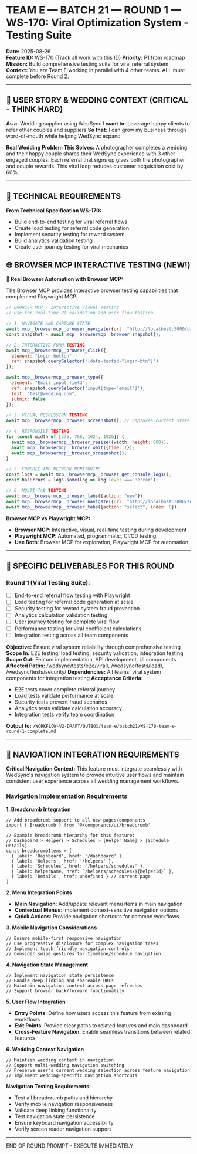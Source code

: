 # TEAM E — BATCH 21 — ROUND 1 — WS-170: Viral Optimization System - Testing Suite

**Date:** 2025-08-26  
**Feature ID:** WS-170 (Track all work with this ID)
**Priority:** P1 from roadmap  
**Mission:** Build comprehensive testing suite for viral referral system  
**Context:** You are Team E working in parallel with 4 other teams. ALL must complete before Round 2.

---

## 🎯 USER STORY & WEDDING CONTEXT (CRITICAL - THINK HARD)

**As a:** Wedding supplier using WedSync
**I want to:** Leverage happy clients to refer other couples and suppliers
**So that:** I can grow my business through word-of-mouth while helping WedSync expand

**Real Wedding Problem This Solves:**
A photographer completes a wedding and their happy couple shares their WedSync experience with 3 other engaged couples. Each referral that signs up gives both the photographer and couple rewards. This viral loop reduces customer acquisition cost by 60%.

---

## 🎯 TECHNICAL REQUIREMENTS

**From Technical Specification WS-170:**
- Build end-to-end testing for viral referral flows
- Create load testing for referral code generation
- Implement security testing for reward system
- Build analytics validation testing
- Create user journey testing for viral mechanics


## 🌐 BROWSER MCP INTERACTIVE TESTING (NEW!)

**🚀 Real Browser Automation with Browser MCP:**

The Browser MCP provides interactive browser testing capabilities that complement Playwright MCP:

```javascript
// BROWSER MCP - Interactive Visual Testing
// Use for real-time UI validation and user flow testing

// 1. NAVIGATE AND CAPTURE STATE
await mcp__browsermcp__browser_navigate({url: "http://localhost:3000/dashboard"});
const snapshot = await mcp__browsermcp__browser_snapshot();

// 2. INTERACTIVE FORM TESTING
await mcp__browsermcp__browser_click({
  element: "Login button",
  ref: snapshot.querySelector('[data-testid="login-btn"]')
});

await mcp__browsermcp__browser_type({
  element: "Email input field", 
  ref: snapshot.querySelector('input[type="email"]'),
  text: "test@wedding.com",
  submit: false
});

// 3. VISUAL REGRESSION TESTING
await mcp__browsermcp__browser_screenshot(); // Captures current state

// 4. RESPONSIVE TESTING
for (const width of [375, 768, 1024, 1920]) {
  await mcp__browsermcp__browser_resize({width, height: 800});
  await mcp__browsermcp__browser_wait({time: 1});
  await mcp__browsermcp__browser_screenshot();
}

// 5. CONSOLE AND NETWORK MONITORING
const logs = await mcp__browsermcp__browser_get_console_logs();
const hasErrors = logs.some(log => log.level === 'error');

// 6. MULTI-TAB TESTING
await mcp__browsermcp__browser_tabs({action: "new"});
await mcp__browsermcp__browser_navigate({url: "http://localhost:3000/settings"});
await mcp__browsermcp__browser_tabs({action: "select", index: 0});
```

**Browser MCP vs Playwright MCP:**
- **Browser MCP**: Interactive, visual, real-time testing during development
- **Playwright MCP**: Automated, programmatic, CI/CD testing
- **Use Both**: Browser MCP for exploration, Playwright MCP for automation


---

## 🎯 SPECIFIC DELIVERABLES FOR THIS ROUND

### Round 1 (Viral Testing Suite):
- [ ] End-to-end referral flow testing with Playwright
- [ ] Load testing for referral code generation at scale
- [ ] Security testing for reward system fraud prevention
- [ ] Analytics calculation validation testing
- [ ] User journey testing for complete viral flow
- [ ] Performance testing for viral coefficient calculations
- [ ] Integration testing across all team components

**Objective:** Ensure viral system reliability through comprehensive testing
**Scope In:** E2E testing, load testing, security validation, integration testing
**Scope Out:** Feature implementation, API development, UI components
**Affected Paths:** /wedsync/tests/e2e/viral/, /wedsync/tests/load/, /wedsync/tests/security/
**Dependencies:** All teams' viral system components for integration testing
**Acceptance Criteria:**
- E2E tests cover complete referral journey
- Load tests validate performance at scale
- Security tests prevent fraud scenarios
- Analytics tests validate calculation accuracy
- Integration tests verify team coordination

**Output to:** `/WORKFLOW-V2-DRAFT/OUTBOX/team-e/batch21/WS-170-team-e-round-1-complete.md`

---

## 🧭 NAVIGATION INTEGRATION REQUIREMENTS

**Critical Navigation Context:**
This feature must integrate seamlessly with WedSync's navigation system to provide intuitive user flows and maintain consistent user experience across all wedding management workflows.

### Navigation Implementation Requirements

**1. Breadcrumb Integration**
```tsx
// Add breadcrumb support to all new pages/components
import { Breadcrumb } from '@/components/ui/breadcrumb'

// Example breadcrumb hierarchy for this feature:
// Dashboard > Helpers > Schedules > [Helper Name] > [Schedule Details]
const breadcrumbItems = [
  { label: 'Dashboard', href: '/dashboard' },
  { label: 'Helpers', href: '/helpers' },
  { label: 'Schedules', href: '/helpers/schedules' },
  { label: helperName, href: `/helpers/schedules/${helperId}` },
  { label: 'Details', href: undefined } // current page
]
```

**2. Menu Integration Points**
- **Main Navigation**: Add/update relevant menu items in main navigation
- **Contextual Menus**: Implement context-sensitive navigation options
- **Quick Actions**: Provide navigation shortcuts for common workflows

**3. Mobile Navigation Considerations**
```tsx
// Ensure mobile-first responsive navigation
// Use progressive disclosure for complex navigation trees
// Implement touch-friendly navigation controls
// Consider swipe gestures for timeline/schedule navigation
```

**4. Navigation State Management**
```tsx
// Implement navigation state persistence
// Handle deep linking and shareable URLs
// Maintain navigation context across page refreshes
// Support browser back/forward functionality
```

**5. User Flow Integration**
- **Entry Points**: Define how users access this feature from existing workflows
- **Exit Points**: Provide clear paths to related features and main dashboard
- **Cross-Feature Navigation**: Enable seamless transitions between related features

**6. Wedding Context Navigation**
```tsx
// Maintain wedding context in navigation
// Support multi-wedding navigation switching
// Preserve user's current wedding selection across feature navigation
// Implement wedding-specific navigation shortcuts
```

**Navigation Testing Requirements:**
- Test all breadcrumb paths and hierarchy
- Verify mobile navigation responsiveness
- Validate deep linking functionality
- Test navigation state persistence
- Ensure keyboard navigation accessibility
- Verify screen reader navigation support

---

END OF ROUND PROMPT - EXECUTE IMMEDIATELY